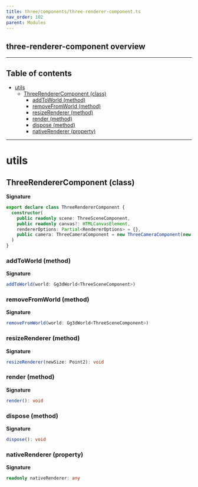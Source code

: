 ```yaml
---
title: three/components/three-renderer-component.ts
nav_order: 102
parent: Modules
---
```


## three-renderer-component overview

---

<h2 class="text-delta">Table of contents</h2>

- [utils](#utils)
  - [ThreeRendererComponent (class)](#threerenderercomponent-class)
    - [addToWorld (method)](#addtoworld-method)
    - [removeFromWorld (method)](#removefromworld-method)
    - [resizeRenderer (method)](#resizerenderer-method)
    - [render (method)](#render-method)
    - [dispose (method)](#dispose-method)
    - [nativeRenderer (property)](#nativerenderer-property)

---

# utils

## ThreeRendererComponent (class)

**Signature**

```ts
export declare class ThreeRendererComponent {
  constructor(
    public readonly scene: ThreeSceneComponent,
    public readonly canvas?: HTMLCanvasElement,
    rendererOptions: Partial<RendererOptions> = {},
    public camera: ThreeCameraComponent = new ThreeCameraComponent(new PerspectiveCamera(75, 1, 1, 10000))
  )
}
```

### addToWorld (method)

**Signature**

```ts
addToWorld(world: Gg3dWorld<ThreeSceneComponent>)
```

### removeFromWorld (method)

**Signature**

```ts
removeFromWorld(world: Gg3dWorld<ThreeSceneComponent>)
```

### resizeRenderer (method)

**Signature**

```ts
resizeRenderer(newSize: Point2): void
```

### render (method)

**Signature**

```ts
render(): void
```

### dispose (method)

**Signature**

```ts
dispose(): void
```

### nativeRenderer (property)

**Signature**

```ts
readonly nativeRenderer: any
```
